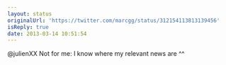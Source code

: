 ```yaml
---
layout: status
originalUrl: 'https://twitter.com/marcgg/status/312154113813139456'
isReply: true
date: 2013-03-14 10:51:54
---
```


@julienXX Not for me: I know where my relevant news are ^^
